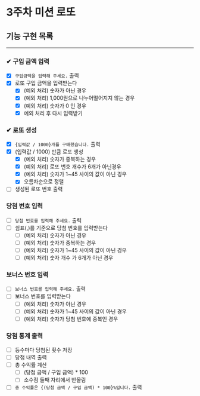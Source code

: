 # 3주차 미션 로또

## 기능 구현 목록

---

### ✔ 구입 금액 입력

- [x] `구입금액을 입력해 주세요.` 출력
- [x] 로또 구입 금액을 입력받는다
    - [x] (예외 처리) 숫자가 아닌 경우
    - [x] (예외 처리) 1,000원으로 나누어떨어지지 않는 경우
    - [x] (예외 처리) 숫자가 0 인 경우
    - [x] 예외 처리 후 다시 입력받기

### ✔ 로또 생성

- [x] `{입력값 / 1000}개를 구매했습니다.` 출력
- [x] (입력값 / 1000) 만큼 로또 생성
    - [x] (예외 처리) 숫자가 중복하는 경우
    - [x] (예외 처리) 로또 번호 개수가 6개가 아닌경우
    - [x] (예외 처리) 숫자가 1~45 사이의 값이 아닌 경우
    - [x] 오름차순으로 정렬
- [ ] 생성된 로또 번호 출력

### 당첨 번호 입력

-[ ] `당첨 번호를 입력해 주세요.` 출력
-[ ] 쉼표(,)를 기준으로 당첨 번호를 입력받는다
    - [ ] (예외 처리) 숫자가 아닌 경우
    - [ ] (예외 처리) 숫자가 중복하는 경우
    - [ ] (예외 처리) 숫자가 1~45 사이의 값이 아닌 경우
    - [ ] (예외 처리) 숫자 개수 가 6개가 아닌 경우

### 보너스 번호 입력

-[ ] `보너스 번호를 입력해 주세요.` 출력
-[ ] 보너스 번호를 입력받는다
    - [ ] (예외 처리) 숫자가 아닌 경우
    - [ ] (예외 처리) 숫자가 1~45 사이의 값이 아닌 경우
    - [ ] (예외 처리) 숫자가 당첨 번호에 중복인 경우

### 당첨 통계 출력

-[ ] 등수마다 당첨된 횟수 저장
-[ ] 당첨 내역 출력
-[ ] 총 수익률 계산
    -[ ] (당첨 금액 / 구입 금액) * 100
    -[ ] 소수점 둘째 자리에서 반올림
- [ ] `총 수익률은 {(당첨 금액 / 구입 금액) * 100}%입니다.` 출력
